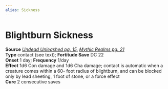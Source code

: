 ```yaml
---
alias: Sickness
---
```


# Blightburn Sickness

**Source** [_Undead Unleashed pg. 15_](http://paizo.com/products/btpy991t?Pathfinder-Campaign-Setting-Undead-Unleashed), [_Mythic Realms pg. 21_](http://paizo.com/products/btpy90q7?Pathfinder-Campaign-Setting-Mythic-Realms)  
**Type** contact (see text); **Fortitude Save** DC 22  
**Onset** 1 day; **Frequency** 1/day  
**Effect** 1d6 Con damage and 1d6 Cha damage; contact is automatic when a creature comes within a 60- foot radius of blightburn, and can be blocked only by lead sheeting, 1 foot of stone, or a force effect  
**Cure** 2 consecutive saves
